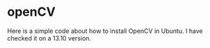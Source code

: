 openCV
======
Here is a simple code about how to install OpenCV in Ubuntu. I have checked it on a 13.10 version.
